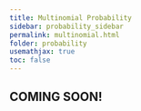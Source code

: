 ```yaml
---
title: Multinomial Probability
sidebar: probability_sidebar
permalink: multinomial.html
folder: probability
usemathjax: true
toc: false
---
```


## COMING SOON!
